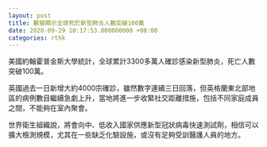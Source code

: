 ```yaml
---
layout: post
title: 數據顯示全球死於新型肺炎人數突破100萬
date: 2020-09-29 10:17:53.000000000 +08:00
categories: rthk
---
```


美國約翰霍普金斯大學統計，全球累計3300多萬人確診感染新型肺炎，死亡人數突破100萬。

英國過去一日新增大約4000宗確診，雖然數字連續三日回落，但英格蘭東北部地區的病例數目繼續急劇上升，當地將進一步收緊社交距離措施，包括不同家庭成員之間，不能夠在室內聚會。

世界衛生組織說，將會向中、低收入國家供應新型冠狀病毒快速測試劑，相信可以擴大檢測規模，尤其在一些缺乏化驗設施，或沒有足夠受訓醫護人員的地方。
